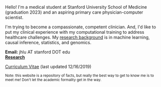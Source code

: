 Hello! I'm a medical student at Stanford University School of Medicine (graduation 2023) and an aspiring primary care physician-computer scientist. 

I'm trying to become a compassionate, competent clinician. And, I'd like to put my clinical experience with my computational training to address healthcare challenges. My [research background](research.md) is in machine learning, causal inference, statistics, and genomics.

**Email:** jhlu AT stanford DOT edu   
**[Research](research.md)**

[Curriculum Vitae](JonathanLu.CV.12-16-19.pdf) (last updated 12/16/2019) 

<sub> Note: this website is a repository of facts, but really the best way to get to know me is to meet me! Don't let the academic formality get in the way. </sub>

